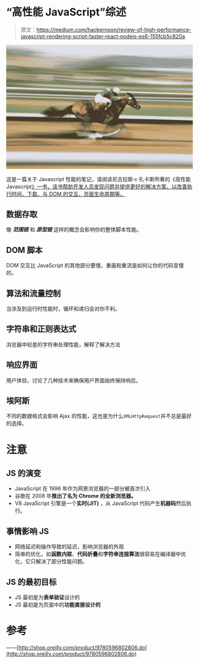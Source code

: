 # “高性能 JavaScript”综述

> 原文：<https://medium.com/hackernoon/review-of-high-performance-javascript-rendering-script-faster-react-nodejs-es6-155fcb5c820a>

![](img/905ddd4c968f3ad85916cdd951b64819.png)

这是一篇关于 Javascript 性能的笔记，请阅读尼古拉斯·c·扎卡斯所著的《高性能 Javascript[》一书，该书帮助开发人员发现问题并提供更好的解决方案，以改善执行时间、下载、与 DOM 的交互、页面生命周期等。](http://shop.oreilly.com/product/9780596802806.do)

## 数据存取

像 ***范围链*** 和 ***原型链*** 这样的概念会影响你的整体脚本性能。

## DOM 脚本

DOM 交互比 JavaScript 的其他部分要慢，重画和重流是如何让你的代码变慢的。

## 算法和流量控制

当涉及到运行时性能时，循环和递归会对你不利。

## 字符串和正则表达式

浏览器中较差的字符串处理性能，解释了解决方法

## 响应界面

用户体验，讨论了几种技术来确保用户界面始终保持响应。

## 埃阿斯

不同的数据格式会影响 Ajax 的性能，这也是为什么`XMLHttpRequest`并不总是最好的选择。

# 注意

## JS 的演变

*   JavaScript 在 1996 年作为网景浏览器的一部分被首次引入
*   谷歌在 2008 年**推出了名为 **Chrome** 的全新浏览器。**
*   V8 JavaScript 引擎是一个**实时(JIT)** ，从 JavaScript 代码产生**机器码**然后执行。

## 事情影响 JS

*   网络延迟和操作导致的延迟，影响浏览器的外观
*   简单的优化，如**函数内联**、**代码折叠**和**字符串连接算法**很容易在编译器中优化，它只解决了部分性能问题。

## JS 的最初目标

*   JS 最初是为**表单验证**设计的
*   JS 最初是为页面中的**功能直接设计的**

# 参考

——[http://shop.oreilly.com/product/9780596802806.do](http://shop.oreilly.com/product/9780596802806.do)